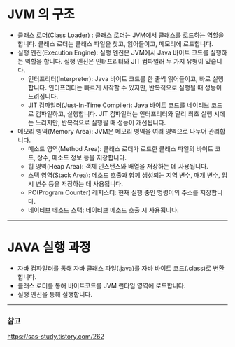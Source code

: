 # JVM 의 구조
- 클래스 로더(Class Loader) : 클래스 로더는 JVM에서 클래스를 로드하는 역할을 합니다. 클래스 로더는 클래스 파일을 찾고, 읽어들이고, 메모리에 로드합니다.
- 실행 엔진(Execution Engine): 실행 엔진은 JVM에서 Java 바이트 코드를 실행하는 역할을 합니다. 실행 엔진은 인터프리터와 JIT 컴파일러 두 가지 유형이 있습니다.
  - 인터프리터(Interpreter): Java 바이트 코드를 한 줄씩 읽어들이고, 바로 실행합니다. 인터프리터는 빠르게 시작할 수 있지만, 반복적으로 실행될 때 성능이 느려집니다. 
  - JIT 컴파일러(Just-In-Time Compiler): Java 바이트 코드를 네이티브 코드로 컴파일하고, 실행합니다. JIT 컴파일러는 인터프리터와 달리 최초 실행 시에는 느리지만, 반복적으로 실행될 때 성능이 개선됩니다.
- 메모리 영역(Memory Area): JVM은 메모리 영역을 여러 영역으로 나누어 관리합니다.
  - 메소드 영역(Method Area): 클래스 로더가 로드한 클래스 파일의 바이트 코드, 상수, 메소드 정보 등을 저장합니다.
  - 힙 영역(Heap Area): 객체 인스턴스와 배열을 저장하는 데 사용됩니다.
  - 스택 영역(Stack Area): 메소드 호출과 함께 생성되는 지역 변수, 매개 변수, 임시 변수 등을 저장하는 데 사용됩니다.
  - PC(Program Counter) 레지스터: 현재 실행 중인 명령어의 주소를 저장합니다.
  - 네이티브 메소드 스택: 네이티브 메소드 호출 시 사용됩니다.

---  

# JAVA 실행 과정
- 자바 컴파일러를 통해 자바 클래스 파일(.java)를 자바 바이트 코드(.class)로 변환합니다.
- 클래스 로더를 통해 바이트코드를 JVM 런타임 영역에 로드합니다.
- 실행 엔진을 통해 실행합니다.


---

### 참고   
https://sas-study.tistory.com/262  